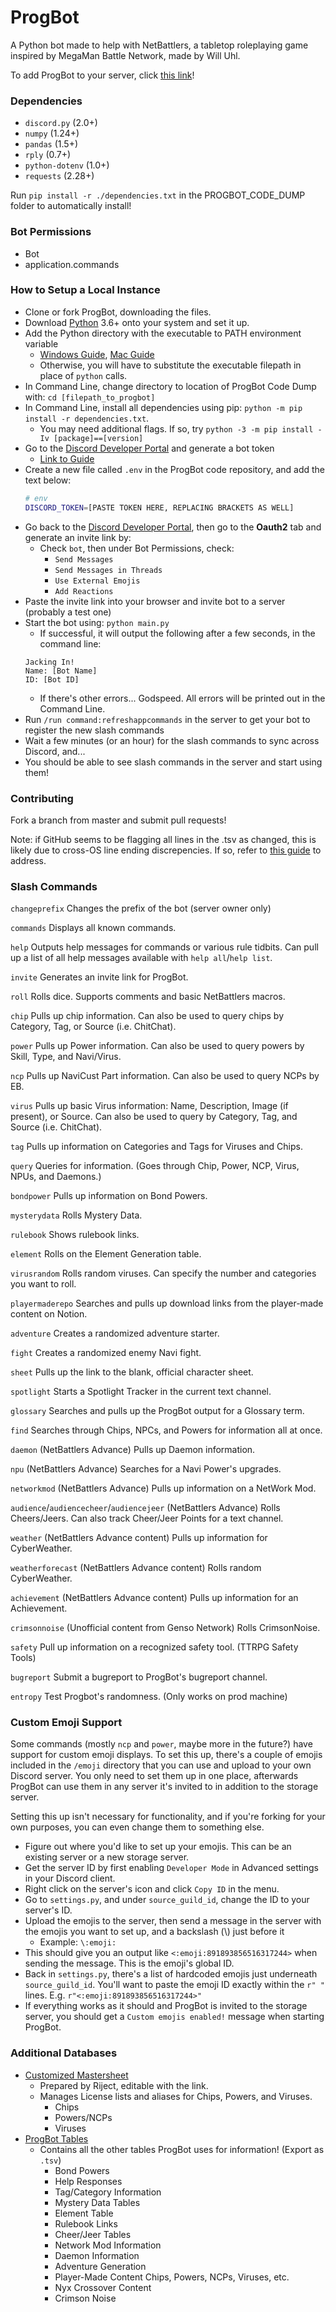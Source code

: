 # ProgBot
A Python bot made to help with NetBattlers, a tabletop roleplaying game inspired by MegaMan Battle Network, made by Will Uhl.

To add ProgBot to your server, click [this link](https://discordapp.com/oauth2/authorize?client_id=572878200397627412&scope=bot&permissions=0)! 

### Dependencies
- `discord.py` (2.0+)
- `numpy` (1.24+)
- `pandas` (1.5+)
- `rply` (0.7+)
- `python-dotenv` (1.0+)
- `requests` (2.28+)

Run `pip install -r ./dependencies.txt` in the PROGBOT_CODE_DUMP folder to automatically install!

### Bot Permissions
- Bot
- application.commands

### How to Setup a Local Instance
- Clone or fork ProgBot, downloading the files.
- Download [Python](https://www.python.org/downloads/) 3.6+ onto your system and set it up.
- Add the Python directory with the executable to PATH environment variable
   - [Windows Guide](https://www.educative.io/edpresso/how-to-add-python-to-path-variable-in-windows), [Mac Guide](https://www.educative.io/edpresso/how-to-add-python-to-the-path-variable-in-mac)
   - Otherwise, you will have to substitute the executable filepath in place of `python` calls.
- In Command Line, change directory to location of ProgBot Code Dump with: `cd [filepath_to_progbot]`
- In Command Line, install all dependencies using pip: `python -m pip install -r dependencies.txt`. 
    - You may need additional flags. If so, try `python -3 -m pip install -Iv [package]==[version]`
- Go to the [Discord Developer Portal](https://discordapp.com/developers/applications/) and generate a bot token
     - [Link to Guide](https://www.writebots.com/discord-bot-token/)
- Create a new file called `.env` in the ProgBot code repository, and add the text below:
    ``` bash
    # env
    DISCORD_TOKEN=[PASTE TOKEN HERE, REPLACING BRACKETS AS WELL]
    ```
- Go back to the [Discord Developer Portal](https://discordapp.com/developers/applications/), then go to the **Oauth2** tab and generate an invite link by: 
    - Check `bot`, then under Bot Permissions, check:
        - `Send Messages`
        - `Send Messages in Threads`
        - `Use External Emojis`
        - `Add Reactions`
- Paste the invite link into your browser and invite bot to a server (probably a test one)
- Start the bot using: `python main.py`
    - If successful, it will output the following after a few seconds, in the command line:
     ```
     Jacking In! 
     Name: [Bot Name] 
     ID: [Bot ID]
     ```
    - If there's other errors... Godspeed. All errors will be printed out in the Command Line.
- Run `/run command:refreshappcommands` in the server to get your bot to register the new slash commands
- Wait a few minutes (or an hour) for the slash commands to sync across Discord, and...
- You should be able to see slash commands in the server and start using them!

### Contributing
Fork a branch from master and submit pull requests!

Note: if GitHub seems to be flagging all lines in the .tsv as changed, this is likely due to cross-OS line ending discrepencies. If so, refer to [this guide](https://docs.github.com/en/get-started/getting-started-with-git/configuring-git-to-handle-line-endings) to address.

### Slash Commands

`changeprefix`
Changes the prefix of the bot (server owner only)

`commands`
Displays all known commands.

`help`
Outputs help messages for commands or various rule tidbits. Can pull up a list of all help messages available with `help all`/`help list`.

`invite`
Generates an invite link for ProgBot.

`roll`
Rolls dice. Supports comments and basic NetBattlers macros.

`chip`
Pulls up chip information. Can also be used to query chips by Category, Tag, or Source (i.e. ChitChat).

`power`
Pulls up Power information. Can also be used to query powers by Skill, Type, and Navi/Virus.

`ncp`
Pulls up NaviCust Part information. Can also be used to query NCPs by EB.

`virus`
Pulls up basic Virus information: Name, Description, Image (if present), or Source. Can also be used to query by Category, Tag, and Source (i.e. ChitChat). 

`tag`
Pulls up information on Categories and Tags for Viruses and Chips.

`query`
Queries for information. (Goes through Chip, Power, NCP, Virus, NPUs, and Daemons.)

`bondpower`
Pulls up information on Bond Powers. 

`mysterydata`
Rolls Mystery Data. 

`rulebook`
Shows rulebook links.

`element`
Rolls on the Element Generation table.

`virusrandom`
Rolls random viruses. Can specify the number and categories you want to roll.

`playermaderepo`
Searches and pulls up download links from the player-made content on Notion.

`adventure`
Creates a randomized adventure starter.

`fight`
Creates a randomized enemy Navi fight.

`sheet`
Pulls up the link to the blank, official character sheet.

`spotlight`
Starts a Spotlight Tracker in the current text channel.

`glossary`
Searches and pulls up the ProgBot output for a Glossary term.

`find`
Searches through Chips, NPCs, and Powers for information all at once.

`daemon`
(NetBattlers Advance) Pulls up Daemon information.

`npu`
(NetBattlers Advance) Searches for a Navi Power's upgrades.

`networkmod`
(NetBattlers Advance) Pulls up information on a NetWork Mod. 

`audience`/`audiencecheer`/`audiencejeer`
(NetBattlers Advance) Rolls Cheers/Jeers. Can also track Cheer/Jeer Points for a text channel.

`weather`
(NetBattlers Advance content) Pulls up information for CyberWeather.

`weatherforecast`
(NetBattlers Advance content) Rolls random CyberWeather.

`achievement`
(NetBattlers Advance content) Pulls up information for an Achievement.

`crimsonnoise`
(Unofficial content from Genso Network) Rolls CrimsonNoise. 

`safety`
Pull up information on a recognized safety tool. (TTRPG Safety Tools)

`bugreport`
Submit a bugreport to ProgBot's bugreport channel.

`entropy`
Test Progbot's randomness. (Only works on prod machine)

### Custom Emoji Support
Some commands (mostly `ncp` and `power`, maybe more in the future?) have support for custom emoji displays. To set this up, there's a couple of emojis included in the `/emoji` directory that you can use and upload to your own Discord server. You only need to set them up in one place, afterwards ProgBot can use them in any server it's invited to in addition to the storage server.

Setting this up isn't necessary for functionality, and if you're forking for your own purposes, you can even change them to something else.

- Figure out where you'd like to set up your emojis. This can be an existing server or a new storage server.
- Get the server ID by first enabling `Developer Mode` in Advanced settings in your Discord client.
- Right click on the server's icon and click `Copy ID` in the menu.
- Go to `settings.py`, and under `source_guild_id`, change the ID to your server's ID.
- Upload the emojis to the server, then send a message in the server with the emojis you want to set up, and a backslash (\\) just before it
    - Example: `\:emoji:`
- This should give you an output like `<:emoji:891893856516317244>` when sending the message. This is the emoji's global ID.
- Back in `settings.py`, there's a list of hardcoded emojis just underneath `source_guild_id`. You'll want to paste the emoji ID exactly within the `r" "` lines. E.g. `r"<:emoji:891893856516317244>"`
- If everything works as it should and ProgBot is invited to the storage server, you should get a `Custom emojis enabled!` message when starting ProgBot.

### Additional Databases
- [Customized Mastersheet](https://docs.google.com/spreadsheets/d/1aB6bOOo4E1zGhQmw2muOVdzNpu5ZBk58XZYforc8Eqw/edit?usp=sharing)
    - Prepared by Riject, editable with the link.
    - Manages License lists and aliases for Chips, Powers, and Viruses.
        - Chips
        - Powers/NCPs
        - Viruses
- [ProgBot Tables](https://drive.google.com/drive/folders/1EUvHkzAcbOD9QZdNgDxmtbtDe8nLVKmo?usp=sharing)
    - Contains all the other tables ProgBot uses for information! (Export as `.tsv`)
        - Bond Powers
        - Help Responses
        - Tag/Category Information
        - Mystery Data Tables
        - Element Table
        - Rulebook Links
        - Cheer/Jeer Tables
        - Network Mod Information
        - Daemon Information
        - Adventure Generation
        - Player-Made Content Chips, Powers, NCPs, Viruses, etc.
        - Nyx Crossover Content
        - Crimson Noise
